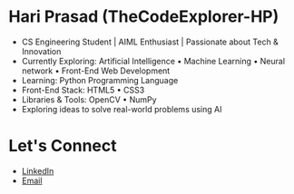 # Hari Prasad (TheCodeExplorer-HP)


- CS Engineering Student | AIML Enthusiast | Passionate about Tech & Innovation
- Currently Exploring: Artificial Intelligence • Machine Learning • Neural network • Front-End Web Development 
- Learning: Python Programming Language
- Front-End Stack: HTML5 • CSS3
- Libraries & Tools: OpenCV • NumPy  
- Exploring ideas to solve real-world problems using AI


# Let's Connect


- [LinkedIn](https://www.linkedin.com/in/itshariprasad37) 
- [Email](itsprasadsclick2906@gmail.com)
